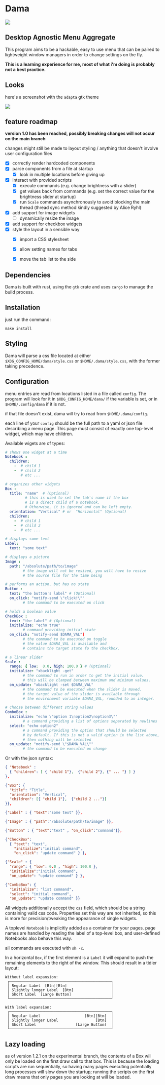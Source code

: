 # Dama
![](assets/icon2.png)

## Desktop Agnostic Menu Aggregate

This program aims to be a hackable, easy to use menu that can be paired to 
lightweight window managers in order to change settings on the fly.

**This is a learning experience for me, most of what i'm doing is probably not a best practice.**

## Looks

here's a screenshot with the `adapta` gtk theme

![](assets/screenshot.png)

## feature roadmap

**version 1.0 has been reached, possibly breaking changes will not occur on the main branch**

changes might still be made to layout styling / anything that doesn't involve user configuration files

- [x] correctly render hardcoded components
- [x] parse components from a file at startup
  - [x] look in multiple locations before giving up
- [X] interact with provided scripts
  - [x] execute commands (e.g. change brightness with a slider)
  - [X] get values back from commands (e.g. set the correct value for the brightness slider at startup)
  - [X] run `Scale` commands asynchronously to avoid blocking the main thread 
    (thread sync method kindly suggested by Alice Ryhl)
- [x] add support for image widgets
  - [ ] dynamically resize the image
- [x] add support for checkbox widgets
- [x] style the layout in a sensible way
  - [x] import a CSS stylesheet
  - [x] allow setting names for tabs
  - [x] move the tab list to the side


## Dependencies

Dama is built with rust, using the `gtk` crate and uses `cargo` to manage the build process.

## Installation


just run the command:
```
make install
```

## Styling

Dama will parse a css file located at either `$XDG_CONFIG_HOME/dama/style.css` or `$HOME/.dama/style.css`, 
with the former taking precedence.

## Configuration

menu entries are read from locations listed in a file called `config`.
The program will look for it in `$XDG_CONFIG_HOME/dama/` 
if the variable is set, or in `$HOME/.config/dama` if it is not.

if that file doesn't exist, dama will try to read from `$HOME/.dama/config`.

each line of your `config` should be the full path to a yaml or json file describing a menu page.
This page must consist of exactly one top-level widget, which may have children.


Available wigets are of types:

```yaml
# shows one widget at a time
Notebook :
  children:
    -  # child 1
    -  # child 2
       # etc ... 

# organizes other widgets
Box : 
  title: "name"  # (Optional)
         # this is used to set the tab's name if the box 
         # is a direct child of a notebook.
         # Otherwise, it is ignored and can be left empty.
  orientation: "Vertical" # or  "Horizontal" (Optional)
  children:
    -  # child 1
    -  # child 2
    -  # etc ... 

# displays some text
Label:
  text: "some text"

# displays a picture
Image : 
  path: "/absolute/path/to/image"
        # the image will not be resized, you will have to resize 
        # the source file for the time being

# performs an action, but has no state
Button : 
  text: "the button's label" # (Optional)
  on_click: "notify-send \"click!\""
        # the command to be executed on click 

# holds a boolean value
CheckBox : 
  text: "the label" # (Optional)
  initialize: "echo true"
        # command providing initial state
  on_click: "notify-send $DAMA_VAL"]
        # the command to be executed on toggle
        # the value $DAMA_VAL is available and
        # contains the target state fo the checkbox.

# a linear slider
Scale : 
  range: { low:  0.0, high: 100.0 } # (Optional)
  initialize: "xbacklight -get"
        # the command to run in order to get the initial value.
        # this will be clamped between maximum and minimum values.
  on_update: "xbacklight -set $DAMA_VAL"
        # the command to be executed when the slider is moved.
        # the target value of the slider is available through                              
        # the environment variable $DAMA_VAL, rounded to an integer.

# choose between different string values
ComboBox :
  initialize: "echo \"option 1\noption2\noption3\""
        # a command providing a list of options separated by newlines
  select: "echo option2"
        # a command providing the option that should be selected 
        # by default. If this is not a valid option in the list above, 
        # then nothing will be selected
  on_update: "notify-send \"$DAMA_VAL\""
        # the command to be executed on change
```

Or with the json syntax:

```json
{ "Notebook" : 
  { "children": [ { "child 1"},  {"child 2"}, {" ... "} ] }
},

{"Box": { 
  "title": "Title",
  "orientation": "Vertical",
  "children": [{ "child 1"},  {"child 2 ..."}] 
}},

{"Label" : { "text":"some text" }},

{"Image" : { "path":"/absolute/path/to/image" }},

{"Button" : { "text":"text" , "on_click":"command"}}, 

{"CheckBox": 
  { "text": "text", 
    "initialize":"initial command", 
    "on_click": "update command" } },

{"Scale" : { 
  "range": { "low": 0.0 , "high": 100.0 }, 
  "initialize":"initial command", 
  "on_update": "update command" } },

{"ComboBox": {
  "initialize": "list command", 
  "select": "initial command", 
  "on_update": "update command" }}
```

All widgets additionally accept the `css` field, which should be a string containing valid css code.
Properties set this way are not inherited, so this is more for precision/tweaking the appearance of
single widgets.

A toplevel `Notebook` is implicitly added as a container for your pages. page names are handled
by reading the label of a top-level box, and user-defined Notebooks also behave this way.

all commands are executed with `sh -c`.

In a horizontal `Box`, if the first element is a `Label` it will expand to push
the remaining elements to the right of the window. This should result in a tidier layout:



```
Without label expansion:
 ┌──────────────────────────────────────────────┐
 │ Regular Label  [Btn][Btn]                    │ 
 │ Slightly longer Label  [Btn]                 │ 
 │ Short Label  [Large Button]                  │
 └──────────────────────────────────────────────┘

With label expansion:
 ┌──────────────────────────────────────────────┐
 │ Regular Label                    [Btn][Btn]  │
 │ Slightly longer Label                 [Btn]  │ 
 │ Short Label                  [Large Button]  │
 └──────────────────────────────────────────────┘
```

## Lazy loading

as of version 1.2.1 on the experimental branch, the contents of a Box will only be loaded on the first
draw call to that box. This is because the loading scripts are run sequentially, so having many pages
executing potentially long processes will slow down the startup; running the scripts on the first draw 
means that only pages you are looking at will be loaded.




